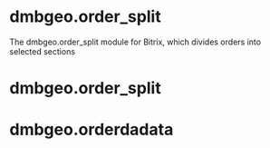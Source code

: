 # dmbgeo.order_split
The dmbgeo.order_split module for Bitrix, which divides orders into selected sections
# dmbgeo.order_split
# dmbgeo.orderdadata
